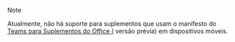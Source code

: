 > [!NOTE]
> Atualmente, não há suporte para suplementos que usam o manifesto do [Teams para Suplementos do Office (](../develop/json-manifest-overview.md) versão prévia) em dispositivos móveis.